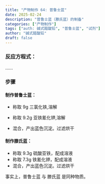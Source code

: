 ```yaml
---
title: "产物制作 64: 普鲁士蓝"
date: 2025-02-24
description: "普鲁士蓝（滕氏蓝）的制备"
categories: ["产物制作"]
tags: ["auth: 碱式醋酸铅", "普鲁士蓝", "试剂"]
author: "碱式醋酸铅"
draft: false
---
```


### 反应方程式：

......

### 步骤

#### 制作普鲁士蓝：

- 称取 9g 三氯化铁,溶解
  
- 称取 9.2g 亚铁氰化钾,溶解

- 混合，产出蓝色沉淀。过滤烘干

#### 制作滕氏蓝：

- 称取 9.3g 硫酸亚铁，配成溶液
- 称取 7.3g 铁氰化钾，配成溶液
- 混合，产出蓝色沉淀。过滤烘干

事实上，普鲁士蓝 与 滕氏蓝 是同种物质。
